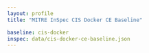 ```yaml
---
layout: profile
title: "MITRE InSpec CIS Docker CE Baseline"

baseline: cis-docker
inspec: data/cis-docker-ce-baseline.json
---
```

